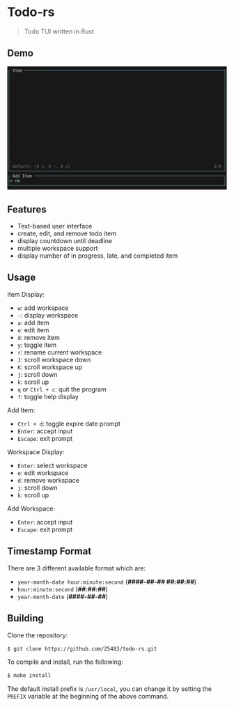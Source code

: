 # Todo-rs

> Todo TUI written in Rust

## Demo

![](./assets/demo.gif)

## Features

- Text-based user interface
- create, edit, and remove todo item
- display countdown until deadline
- multiple workspace support
- display number of in progress, late, and completed item

## Usage

Item Display:
- `w`: add workspace
- `-`: display workspace
- `a`: add item
- `e`: edit item
- `d`: remove item
- `y`: toggle item
- `r`: rename current workspace
- `J`: scroll workspace down
- `K`: scroll workspace up
- `j`: scroll down
- `k`: scroll up
- `q` or `Ctrl + c`: quit the program
- `?`: toggle help display

Add Item:
- `Ctrl + d`: toggle expire date prompt
- `Enter`: accept input
- `Escape`: exit prompt

Workspace Display:
- `Enter`: select workspace
- `e`: edit workspace
- `d`: remove workspace
- `j`: scroll down
- `k`: scroll up

Add Workspace:
- `Enter`: accept input
- `Escape`: exit prompt

## Timestamp Format

There are 3 different available format which are:

- `year-month-date hour:minute:second` (***####-##-## ##:##:##***)
- `hour:minute:second` (***##:##:##***)
- `year-month-date` (***####-##-##***)

## Building

Clone the repository:

``` sh
$ git clone https://github.com/Z5483/todo-rs.git
```

To compile and install, run the following:

``` sh
$ make install
```

The default install prefix is `/usr/local`, you can change it by setting the
`PREFIX` variable at the beginning of the above command.
